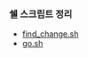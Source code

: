 ### 쉘 스크립트 정리
- [find_change.sh](https://github.com/habanera03/study/blob/main/shell-script/change/find_change.md)
- [go.sh](https://github.com/habanera03/study/blob/main/shell-script/go/go.md)
